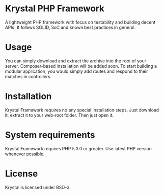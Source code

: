 Krystal PHP Framework
=====================

A lightweight PHP framework with focus on testability and building decent APIs. It follows SOLID, SoC and known best practices in general.

Usage
=====

You can simply download and extract the archive into the root of your server. Composer-based installation will be added soon. 
To start building a modular application, you would simply add routes and respond to their matches in controllers.

Installation
============

Krystal Framework requires no any special installation steps. Just download it, extract it to your web-root folder. Then just open it.


System requirements
===================

Krystal Framework requires PHP 5.3.0 or greater. Use latest PHP version whenever possible.

License
=======

Krystal is licensed under BSD-3.